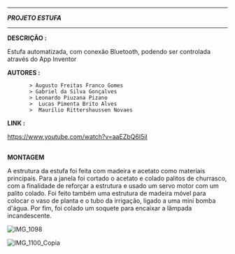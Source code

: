 # 

   
***
           
***__PROJETO ESTUFA__***
***



**DESCRIÇÃO :**

Estufa automatizada, com conexão Bluetooth, podendo ser controlada através do App Inventor

**AUTORES :**  

           > Augusto Freitas Franco Gomes
           > Gabriel da Silva Gonçalves
           > Leonardo Piuzana Pizano
           >  Lucas Pimenta Brito Alves
           >  Maurílio Rittershaussen Novaes

**LINK :** 

https://www.youtube.com/watch?v=aaEZbQ6I5iI 
## 
****MONTAGEM****

A estrutura da estufa foi feita com madeira e acetato como materiais principais. Para a janela foi cortado o acetato e colado palitos de churrasco, com a finalidade de reforçar a estrutura e usado um servo motor com um palito colado. Foi feito também uma estrutura de madeira móvel para colocar o vaso de planta e o tubo da irrigação, ligado a uma mini bomba d'água. Por fim, foi colado um soquete para encaixar a lâmpada incandescente.


![IMG_1098](https://user-images.githubusercontent.com/66980562/177923107-d3a39985-8909-4ea9-a957-726968c176d0.JPEG)

![IMG_1100_Copia](https://user-images.githubusercontent.com/66980562/177923477-51a268ba-e841-4352-84c3-fc6b6dc844a1.JPEG)

